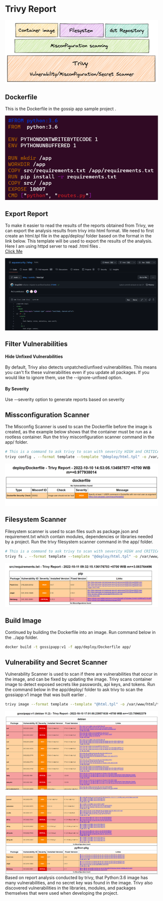 # Trivy Report

![report-logo](../../images/report-trivy.png)

## Dockerfile

This is the Dockerfile in the gossip app sample project .

![dockerfile-before](../../images/dockerfilebefore-trivy.png)

## Export Report

To make it easier to read the results of the reports obtained from Trivy, we can export the analysis results from trivy into html format. We need to first create an html.tpl file in the app/deploy/ folder based on the format in the link below. This template will be used to export the results of the analysis. Here I am using httpd server to read .html files . <br />
[Click Me](https://github.com/aquasecurity/trivy/blob/main/contrib/html.tpl)

![template-report](../../images/templatereport-trivy.png)

## Filter Vulnerabilities

#### Hide Unfixed Vulnerabilities

By default, Trivy also detects unpatched/unfixed vulnerabilities. This means you can't fix these vulnerabilities even if you update all packages. If you would like to ignore them, use the --ignore-unfixed option.

#### By Severity

Use --severity option to generate reports based on severity

## Missconfiguration Scanner

The Misconfig Scanner is used to scan the Dockerfile before the image is created, as the example below shows that the container must be run as a rootless container.
Run the trivy misconfiguration scanner command in the app/ folder.

```bash
# This is a command to ask trivy to scan with severity HIGH and CRITICAL, in which the report results are exported using the html.tpl template that has been prepared previously.
trivy config . --format template --template "@deploy/html.tpl" -o /var/www/html/trivy/reportconfig.html --severity HIGH,CRITICAL
```

![missconfig-before](../../images/missconfigbefore-trivy.png)

## Filesystem Scanner

Filesystem scanner is used to scan files such as package.json and requirement.txt which contain modules, dependencies or libraries needed by a project.
Run the trivy filesystem scanner command in the app/ folder.

```bash
# This is a command to ask trivy to scan with severity HIGH and CRITICAL, in which the report results are exported using the html.tpl template that has been prepared previously.
trivy fs . --format template --template "@deploy/html.tpl" -o /var/www/html/trivy/reportfs.html --severity HIGH,CRITICAL
```

![missconfig-before](../../images/fsbefore-trivy.png)

## Build Image

Continued by building the Dockerfile into an image. Run command below in the ../app folder.

```bash
docker build -t gossipapp:v1 -f app/deploy/Dockerfile app/
```

## Vulnerability and Secret Scanner

Vulnerability Scanner is used to scan if there are vulnerabilities that occur in the image, and can be fixed by updating the image. Trivy scans container image to detect exposed secrets like passwords, api keys, and tokens. Run the command below in the app/deploy/ folder to ask trivy to scan the gossiapp:v1 image that was built earlier .

```bash
trivy image --format template --template "@html.tpl" -o /var/www/html/trivy//reportimagesecretpython.html --ignore-unfixed --severity HIGH,CRITICAL gossipapp:v1
```

![vuln-before](../../images/vulnbefore-trivy.png)
</br> </br>
![vuln-before1](../../images/vulnbefore1-trivy.png)
Based on report analysis conducted by trivy, that Python:3.6 image has many vulnerabilities, and no secret key was found in the image. Trivy also discovered vulnerabilities in the libraries, modules, and packages themselves that were used when developing the project.
